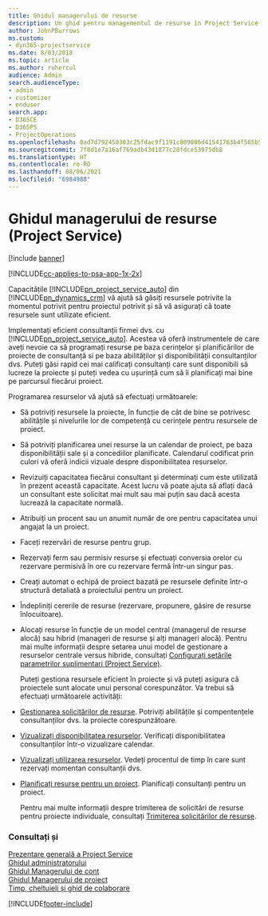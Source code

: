 ```yaml
---
title: Ghidul managerului de resurse
description: Un ghid pentru managementul de resurse în Project Service
author: JohnPBurrows
ms.custom:
- dyn365-projectservice
ms.date: 8/03/2018
ms.topic: article
ms.author: ruhercul
audience: Admin
search.audienceType:
- admin
- customizer
- enduser
search.app:
- D365CE
- D365PS
- ProjectOperations
ms.openlocfilehash: 0ad7d792450303c25fdac9f1191c809006d41541763b4f565b55abfa6da58a0a
ms.sourcegitcommit: 7f8d1e7a16af769adb43d1877c28fdce53975db8
ms.translationtype: HT
ms.contentlocale: ro-RO
ms.lasthandoff: 08/06/2021
ms.locfileid: "6984988"
---
```

# <a name="resource-manager-guide-project-service"></a>Ghidul managerului de resurse (Project Service)

[!include [banner](../includes/psa-now-project-operations.md)]

[!INCLUDE[cc-applies-to-psa-app-1x-2x](../includes/cc-applies-to-psa-app-1x-2x.md)]

Capacitățile [!INCLUDE[pn_project_service_auto](../includes/pn-project-service-auto.md)] din [!INCLUDE[pn_dynamics_crm](../includes/pn-dynamics-crm.md)] vă ajută să găsiți resursele potrivite la momentul potrivit pentru proiectul potrivit și să vă asigurați că toate resursele sunt utilizate eficient.  
  
 Implementați eficient consultanții firmei dvs. cu [!INCLUDE[pn_project_service_auto](../includes/pn-project-service-auto.md)]. Acestea vă oferă instrumentele de care aveți nevoie ca să programați resurse pe baza cerințelor și planificărilor de proiecte de consultanță si pe baza abilităților și disponibilității consultanților dvs. Puteți găsi rapid cei mai calificați consultanți care sunt disponibili să lucreze la proiecte și puteți vedea cu ușurință cum să îi planificați mai bine pe parcursul fiecărui proiect.  
  
 Programarea resurselor vă ajută să efectuați următoarele:  
  
- Să potriviți resursele la proiecte, în funcție de cât de bine se potrivesc abilitățile și nivelurile lor de competență cu cerințele pentru resursele de proiect.  
  
- Să potriviți planificarea unei resurse la un calendar de proiect, pe baza disponibilității sale și a concediilor planificate. Calendarul codificat prin culori vă oferă indicii vizuale despre disponibilitatea resurselor.  
  
- Revizuiți capacitatea fiecărui consultant și determinați cum este utilizată în prezent această capacitate. Acest lucru vă poate ajuta să aflați dacă un consultant este solicitat mai mult sau mai puțin sau dacă acesta lucrează la capacitate normală.  
  
- Atribuiți un procent sau un anumit număr de ore pentru capacitatea unui angajat la un proiect.  
  
- Faceți rezervări de resurse pentru grup.  
  
- Rezervați ferm sau permisiv resurse și efectuați conversia orelor cu rezervare permisivă în ore cu rezervare fermă într-un singur pas.  
  
- Creați automat o echipă de proiect bazată pe resursele definite într-o structură detaliată a proiectului pentru un proiect.  
  
- Îndepliniți cererile de resurse (rezervare, propunere, găsire de resurse înlocuitoare).  
  
- Alocați resurse în funcție de un model central (managerul de resurse alocă) sau hibrid (manageri de resurse și alți manageri alocă). Pentru mai multe informații despre setarea unui model de gestionare a resurselor centrale versus hibride, consultați [Configurați setările parametrilor suplimentari (Project Service)](../psa/configure-additional-parameters-settings.md).  
  
  Puteți gestiona resursele eficient în proiecte și vă puteți asigura că proiectele sunt alocate unui personal corespunzător. Va trebui să efectuați următoarele activități:  
  
- [Gestionarea solicitărilor de resurse](../psa/manage-resource-requests.md). Potriviți abilitățile și compentențele consultanților dvs. la proiecte corespunzătoare.  
  
- [Vizualizați disponibilitatea resurselor](../psa/view-resource-availability.md). Verificați disponibilitatea consultanților într-o vizualizare calendar.  
  
- [Vizualizați utilizarea resurselor](../psa/view-resource-utilization.md). Vedeți procentul de timp în care sunt rezervați momentan consultanții dvs.  
  
- [Planificați resurse pentru un proiect](../psa/schedule-resources-project.md). Planificați consultanți pentru un proiect.  
  
  Pentru mai multe informații despre trimiterea de solicitări de resurse pentru proiecte individuale, consultați [Trimiterea solicitărilor de resurse](../psa/submit-resource-requests.md).  
  
### <a name="see-also"></a>Consultați și  
 [Prezentare generală a Project Service](../psa/overview.md)   
 [Ghidul administratorului](../psa/admin-guide.md)   
 [Ghidul Managerului de cont](../psa/account-manager-guide.md)   
 [Ghidul Managerului de proiect](../psa/project-manager-guide.md)   
 [Timp, cheltuieli și ghid de colaborare](../psa/time-expense-collaboration-guide.md)


[!INCLUDE[footer-include](../includes/footer-banner.md)]